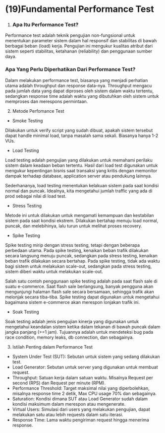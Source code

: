 
# (19)Fundamental Performance Test

1. ### Apa Itu Performance Test?
Performance test adalah teknik pengujian non-fungsional untuk menentukan parameter sistem dalam hal responsif dan stabilitas di bawah berbagai beban (load) kerja. Pengujian ini mengukur kualitas atribut dari sistem seperti stabilitas, ketahanan (reliability) dan penggunaan sumber daya.

### Apa Yang Perlu Diperhatikan Dari Performance Test?

Dalam melakukan performance test, biasanya yang menjadi perhatian utama adalah throughput dan response data-nya. Throughput mengacu pada jumlah data yang dapat diproses oleh sistem dalam waktu tertentu, sedangkan response time adalah waktu yang dibutuhkan oleh sistem untuk memproses dan merespons permintaan.

2. Metode Perfomance Test
* Smoke Testing

Dilakukan untuk verify script yang sudah dibuat, apakah sistem tersebut dapat handle minimal load, tanpa masalah sama sekali. Biasanya hanya 1-2 VUs.
* Load Testing

Load testing adalah pengujian yang dilakukan untuk memahami perilaku sistem dalam keadaan beban tertentu. Hasil dari load test digunakan untuk mengukur kepentingan bisnis saat transaksi yang kritis dengan memonitor dampak terhadap database, application server atau pendukung lainnya.

Sederhananya, load testing menentukan kelakuan sistem pada saat kondisi normal dan puncak. Idealnya, kita mengetahui jumlah traffic yang ada di prod sebagai nilai di load test.

* Stress Testing

Metode ini untuk dilakukan untuk mengamati kemampuan dan kestabilan sistem pada saat kondisi ekstrem.
Dilakukan bertahap menuju load normal, puncak, dan melebihinya, lalu turun untuk melihat proses recovery.

* Spike Testing

Spike testing mirip dengan stress testing, tetapi dengan beberapa perbedaan utama. Pada spike testing, kenaikan beban trafik dilakukan secara langsung menuju puncak, sedangkan pada stress testing, kenaikan beban trafik dilakukan secara bertahap. Pada spike testing, tidak ada waktu bagi sistem untuk melakukan scale-out, sedangkan pada stress testing, sistem diberi waktu untuk melakukan scale-out.

Salah satu contoh penggunaan spike testing adalah pada saat flash sale di suatu e-commerce. Saat flash sale berlangsung, banyak pengguna akan mengunjungi halaman flash sale secara bersamaan, sehingga trafik akan melonjak secara tiba-tiba. Spike testing dapat digunakan untuk mengetahui bagaimana sistem e-commerce akan merespon lonjakan trafik ini.

* Soak Testing

Soak testing adalah jenis pengujian kinerja yang digunakan untuk mengetahui keandalan sistem ketika dalam tekanan di bawah puncak dalam jangka panjang (>=1 jam). Tujuannya adalah untuk mendeteksi bug pada race condition, memory leaks, db connection, dan sebagainya.

3. Istilah Penting dalam Performance Test

* System Under Test (SUT): Sebutan untuk sistem yang sedang dilakukan test.
* Load Generator: Sebutan untuk server yang digunakan untuk membuat request.
* Throughput: Satuan kerja dalam satuan waktu. Misalnya Request per second (RPS) dan Request per minute (RPM).
* Performance Threshold: Target maksimal nilai yang diperbolehkan, misalnya response time 2 detik, Max CPU usage 70% dan sebagainya.
* Saturation: Kondisi dimana SUT atau Load Generator sudah dalam kondisi maksimum dalam merespon atau mengenerate.
* Virtual Users: Simulasi dari users yang melakukan pengujian, dapat melakukan satu atau lebih requests dalam satu iterasi.
* Response Time: Lama waktu pengiriman request hingga menerima response.